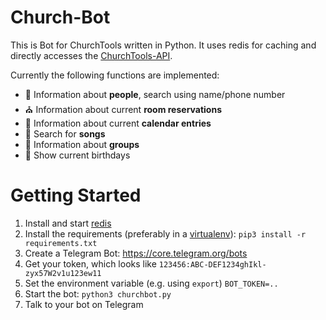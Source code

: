 # Church-Bot
This is Bot for ChurchTools written in Python. It uses redis for caching and directly accesses the [ChurchTools-API](https://feg-karlsruhe.church.tools/api).

Currently the following functions are implemented:
- :bust_in_silhouette: Information about **people**, search using name/phone number
- :church: Information about current **room reservations**
- :calendar: Information about current **calendar entries**
- :musical_note: Search for **songs**
- :busts_in_silhouette: Information about **groups**
- :birthday: Show current birthdays

# Getting Started
1. Install and start [redis](https://redis.io/)
2. Install the requirements (preferably in a [virtualenv](https://virtualenv.pypa.io)): `pip3 install -r requirements.txt`
3. Create a Telegram Bot: https://core.telegram.org/bots
4. Get your token, which looks like `123456:ABC-DEF1234ghIkl-zyx57W2v1u123ew11`
5. Set the environment variable (e.g. using `export`) `BOT_TOKEN=..`
6. Start the bot: `python3 churchbot.py`
7. Talk to your bot on Telegram
